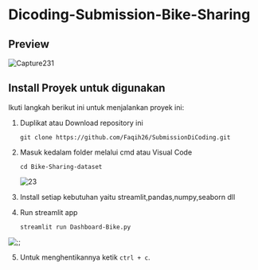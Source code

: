 # Dicoding-Submission-Bike-Sharing


## Preview
![Capture231](https://github.com/Faqih26/Dicoding-Submission-Bike-Sharing/assets/74944172/68bce74d-c381-494d-8d19-8026665810e6)



## Install Proyek untuk digunakan
Ikuti langkah berikut ini untuk menjalankan proyek ini:

1. Duplikat atau Download repository ini 
   ```
   git clone https://github.com/Faqih26/SubmissionDiCoding.git
   ```

2. Masuk kedalam folder melalui cmd atau Visual Code
   ```
   cd Bike-Sharing-dataset
   ```
   ![23](https://github.com/Faqih26/Dicoding-Submission-Bike-Sharing/assets/74944172/0c50a81d-4d54-4ab7-9b31-3b3549a5225f)


3. Install setiap kebutuhan yaitu streamlit,pandas,numpy,seaborn dll

4. Run streamlit app
   ```
   streamlit run Dashboard-Bike.py
   ```
![;;](https://github.com/Faqih26/Dicoding-Submission-Bike-Sharing/assets/74944172/743d4629-2dea-4621-87ef-a8bbb4a05a94)



5. Untuk menghentikannya ketik `ctrl + c`.

